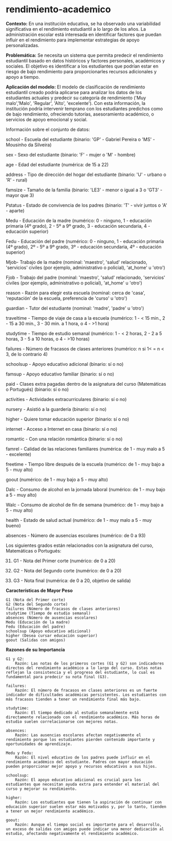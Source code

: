 # rendimiento-academico


**Contexto:** En una institución educativa, se ha observado una variabilidad significativa en el rendimiento estudiantil a lo largo de los años. La administración escolar está interesada en identificar factores que puedan influir en el rendimiento para implementar estrategias de apoyo personalizadas.


**Problemática:** Se necesita un sistema que permita predecir el rendimiento estudiantil basado en datos históricos y factores personales, académicos y sociales. El objetivo es identificar a los estudiantes que podrían estar en riesgo de bajo rendimiento para proporcionarles recursos adicionales y apoyo a tiempo.


**Aplicación del modelo:** El modelo de clasificación de rendimiento estudiantil creado podría aplicarse para analizar los datos de los estudiantes actuales y predecir su categoría de rendimiento ('Muy malo','Malo', 'Regular', 'Alto', 'excelente'). Con esta información, la institución podría intervenir temprano con los estudiantes predichos como de bajo rendimiento, ofreciendo tutorías, asesoramiento académico, o servicios de apoyo emocional y social.

Información sobre el conjunto de datos:

school - Escuela del estudiante (binario: 'GP' - Gabriel Pereira o 'MS' - Mousinho da Silveira)


sex - Sexo del estudiante (binario: 'F' - mujer o 'M' - hombre)


age - Edad del estudiante (numérica: de 15 a 22)


address - Tipo de dirección del hogar del estudiante (binario: 'U' - urbano o 'R' - rural)


famsize - Tamaño de la familia (binario: 'LE3' - menor o igual a 3 o 'GT3' - mayor que 3)


Pstatus - Estado de convivencia de los padres (binario: 'T' - vivir juntos o 'A' - aparte)


Medu - Educación de la madre (numérico: 0 - ninguno, 1 - educación primaria (4º grado), 2 - 5º a 9º grado, 3 - educación secundaria, 4 - educación superior)


Fedu - Educación del padre (numérico: 0 - ninguno, 1 - educación primaria (4º grado), 2º - 5º a 9º grado, 3º - educación secundaria, 4º - educación superior)


Mjob- Trabajo de la madre (nominal: 'maestro', 'salud' relacionado, 'servicios' civiles (por ejemplo, administrativo o policial), 'at_home' u 'otro')


Fjob - Trabajo del padre (nominal: 'maestro', 'salud' relacionado, 'servicios' civiles (por ejemplo, administrativo o policial), 'at_home' u 'otro')


reason - Razón para elegir esta escuela (nominal: cerca de 'casa', 'reputación' de la escuela, preferencia de 'curso' u 'otro')


guardian - Tutor del estudiante (nominal: 'madre', 'padre' u 'otro')


traveltime - Tiempo de viaje de casa a la escuela (numérico: 1 - < 15 min., 2 - 15 a 30 min., 3 - 30 min. a 1 hora, o 4 - >1 hora)


studytime - Tiempo de estudio semanal (numérico: 1 - < 2 horas, 2 - 2 a 5 horas, 3 - 5 a 10 horas, o 4 - >10 horas)


failures - Número de fracasos de clases anteriores (numérico: n si 1< = n < 3, de lo contrario 4)


schoolsup - Apoyo educativo adicional (binario: sí o no)


famsup - Apoyo educativo familiar (binario: sí o no)


paid - Clases extra pagadas dentro de la asignatura del curso (Matemáticas o Portugués) (binario: sí o no)


activities - Actividades extracurriculares (binario: sí o no)


nursery - Asistió a la guardería (binario: sí o no)


higher - Quiere tomar educación superior (binario: sí o no)


internet - Acceso a Internet en casa (binario: sí o no)


romantic - Con una relación romántica (binario: sí o no)


famrel - Calidad de las relaciones familiares (numérica: de 1 - muy malo a 5 - excelente)


freetime - Tiempo libre después de la escuela (numérico: de 1 - muy bajo a 5 - muy alto)


goout (numérico: de 1 - muy bajo a 5 - muy alto)


Dalc - Consumo de alcohol en la jornada laboral (numérico: de 1 - muy bajo a 5 - muy alto)



Walc - Consumo de alcohol de fin de semana (numérico: de 1 - muy bajo a 5 - muy alto)


health - Estado de salud actual (numérico: de 1 - muy malo a 5 - muy bueno)


absences - Número de ausencias escolares (numérico: de 0 a 93)


Los siguientes grados están relacionados con la asignatura del curso, Matemáticas o Portugués:


31. G1 - Nota del Primer corte (numérico: de 0 a 20)


31. G2 - Nota del Segundo corte (numérico: de 0 a 20)


32. G3 - Nota final (numérica: de 0 a 20, objetivo de salida)

**Características de Mayor Peso**

    G1 (Nota del Primer corte)
    G2 (Nota del Segundo corte)
    failures (Número de fracasos de clases anteriores)
    studytime (Tiempo de estudio semanal)
    absences (Número de ausencias escolares)
    Medu (Educación de la madre)
    Fedu (Educación del padre)
    schoolsup (Apoyo educativo adicional)
    higher (Desea cursar educación superior)
    goout (Salidas con amigos)

**Razones de su Importancia**

    G1 y G2:
        Razón: Las notas de los primeros cortes (G1 y G2) son indicadores directos del rendimiento académico a lo largo del curso. Estas notas reflejan la consistencia y el progreso del estudiante, lo cual es fundamental para predecir su nota final (G3).

    failures:
        Razón: El número de fracasos en clases anteriores es un fuerte indicador de dificultades académicas persistentes. Los estudiantes con más fracasos tienden a tener un rendimiento final más bajo.

    studytime:
        Razón: El tiempo dedicado al estudio semanalmente está directamente relacionado con el rendimiento académico. Más horas de estudio suelen correlacionarse con mejores notas.

    absences:
        Razón: Las ausencias escolares afectan negativamente el rendimiento porque los estudiantes pierden contenido importante y oportunidades de aprendizaje.

    Medu y Fedu:
        Razón: El nivel educativo de los padres puede influir en el rendimiento académico del estudiante. Padres con mayor educación pueden proporcionar mejor apoyo y recursos educativos a sus hijos.

    schoolsup:
        Razón: El apoyo educativo adicional es crucial para los estudiantes que necesitan ayuda extra para entender el material del curso y mejorar su rendimiento.

    higher:
        Razón: Los estudiantes que tienen la aspiración de continuar con educación superior suelen estar más motivados y, por lo tanto, tienden a tener un mejor rendimiento académico.

    goout:
        Razón: Aunque el tiempo social es importante para el desarrollo, un exceso de salidas con amigos puede indicar una menor dedicación al estudio, afectando negativamente el rendimiento académico.



